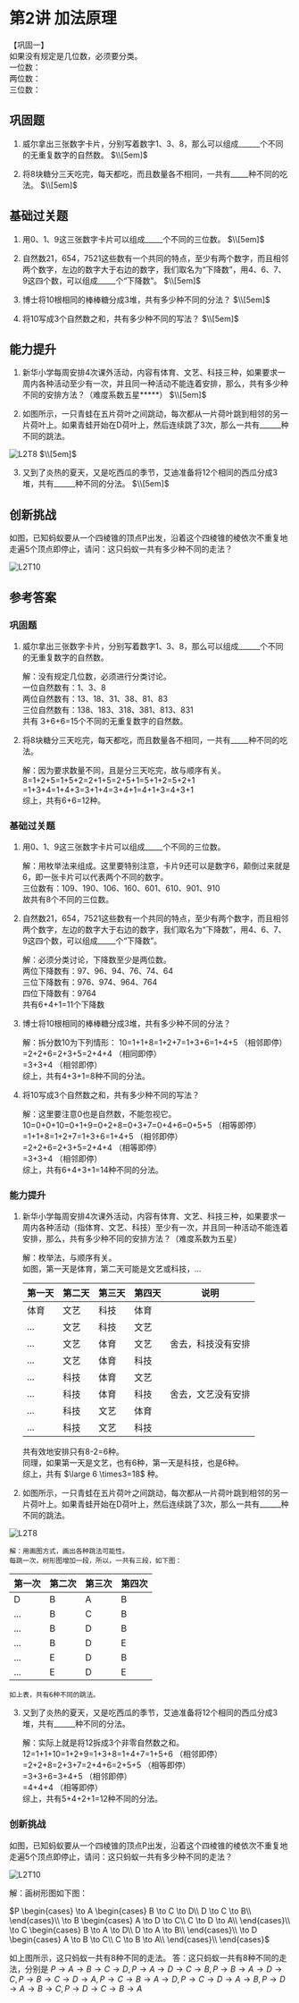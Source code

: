 # 第2讲 加法原理

【巩固一】   
如果没有规定是几位数，必须要分类。   
一位数：  
两位数：  
三位数：  

## 巩固题

1. 威尔拿出三张数字卡片，分别写着数字1、3、8，那么可以组成______个不同的无重复数字的自然数。
$\\[5em]$

2. 将8块糖分三天吃完，每天都吃，而且数量各不相同，一共有_____种不同的吃法。
$\\[5em]$
   
## 基础过关题

1. 用0、1、9这三张数字卡片可以组成_____个不同的三位数。
$\\[5em]$

2. 自然数21，654，7521这些数有一个共同的特点，至少有两个数字，而且相邻两个数字，左边的数字大于右边的数字，我们取名为“下降数”，用4、6、7、9这四个数，可以组成_____个“下降数”。
$\\[5em]$

3. 博士将10根相同的棒棒糖分成3堆，共有多少种不同的分法？
$\\[5em]$

4. 将10写成3个自然数之和，共有多少种不同的写法？
$\\[5em]$
   
## 能力提升

1. 新华小学每周安排4次课外活动，内容有体育、文艺、科技三种，如果要求一周内各种活动至少有一次，并且同一种活动不能连着安排，那么，共有多少种不同的安排方法？（难度系数五星*****）
$\\[5em]$

2. 如图所示，一只青蛙在五片荷叶之间跳动，每次都从一片荷叶跳到相邻的另一片荷叶上。如果青蛙开始在D荷叶上，然后连续跳了3次，那么一共有______种不同的跳法。

![L2T8](第2讲T8.png)
$\\[5em]$

3. 又到了炎热的夏天，又是吃西瓜的季节，艾迪准备将12个相同的西瓜分成3堆，共有______种不同的分法。
$\\[5em]$

## 创新挑战

如图，已知蚂蚁要从一个四棱锥的顶点P出发，沿着这个四棱锥的棱依次不重复地走遍5个顶点即停止，请问：这只蚂蚁一共有多少种不同的走法？

![L2T10](第2讲T10.png)

## 参考答案

### 巩固题

1. 威尔拿出三张数字卡片，分别写着数字1、3、8，那么可以组成______个不同的无重复数字的自然数。

    解：没有规定几位数，必须进行分类讨论。  
    一位自然数有：1、3、8  
    两位自然数有：13、18、31、38、81、83  
    三位自然数有：138、183、318、381、813、831  
    共有 3+6+6=15个不同的无重复数字的自然数。

2. 将8块糖分三天吃完，每天都吃，而且数量各不相同，一共有_____种不同的吃法。

    解：因为要求数量不同，且是分三天吃完，故与顺序有关。   
    8=1+2+5=1+5+2=2+1+5=2+5+1=5+1+2=5+2+1  
     =1+3+4=1+4+3=3+1+4=3+4+1=4+1+3=4+3+1  
    综上，共有6+6=12种。 
   
### 基础过关题

1. 用0、1、9这三张数字卡片可以组成_____个不同的三位数。

    解：用枚举法来组成。这里要特别注意，卡片9还可以是数字6，颠倒过来就是6，即一张卡片可以代表两个不同的数字。  
    三位数有：109、190、106、160、601、610、901、910   
    故共有8个不同的三位数。

2. 自然数21，654，7521这些数有一个共同的特点，至少有两个数字，而且相邻两个数字，左边的数字大于右边的数字，我们取名为“下降数”，用4、6、7、9这四个数，可以组成_____个“下降数”。

    解：必须分类讨论，下降数至少是两位数。  
    两位下降数有：97、96、94、76、74、64  
    三位下降数有：976、974、964、764  
    四位下降数有：9764  
    共有6+4+1=11个下降数

3. 博士将10根相同的棒棒糖分成3堆，共有多少种不同的分法？

    解：拆分数10为下列情形：
    10=1+1+8=1+2+7=1+3+6=1+4+5 （相邻即停）  
      =2+2+6=2+3+5=2+4+4 （相同即停）  
      =3+3+4 （相邻即停）  
    综上，共有4+3+1=8种不同的分法。      

4. 将10写成3个自然数之和，共有多少种不同的写法？

    解：这里要注意0也是自然数，不能忽视它。  
    10=0+0+10=0+1+9=0+2+8=0+3+7=0+4+6=0+5+5 （相等即停）  
      =1+1+8=1+2+7=1+3+6=1+4+5 （相邻即停）  
      =2+2+6=2+3+5=2+4+4 （相等即停）   
      =3+3+4 （相邻即停）  
    综上，共有6+4+3+1=14种不同的分法。  

### 能力提升

1. 新华小学每周安排4次课外活动，内容有体育、文艺、科技三种，如果要求一周内各种活动（指体育、文艺、科技）至少有一次，并且同一种活动不能连着安排，那么，共有多少种不同的安排方法？（难度系数为五星）

    解：枚举法，与顺序有关。  
    如图，第一天是体育，第二天可能是文艺或科技，...

    |第一天|第二天|第三天|第四天|说明|
    |-----|-----|-----|------|-----|
    |体育 |文艺 |科技  |体育  ||
    |...  | 文艺|科技  |文艺  ||
    |...  | 文艺|体育  |文艺  |舍去，科技没有安排|
    |...  | 文艺|体育  |科技  ||
    |...  |科技 |体育  |文艺  ||
    |...  |科技 |体育  |科技  |舍去，文艺没有安排|
    |...  |科技 |文艺  |体育  |
    |...  |科技 |文艺  |科技  |

    共有效地安排只有8-2=6种。  
    同理，如果第一天是文艺，也有6种，第一天是科技，也是6种。  
    综上，共有 $\large 6 \times3=18$ 种。  

2. 如图所示，一只青蛙在五片荷叶之间跳动，每次都从一片荷叶跳到相邻的另一片荷叶上。如果青蛙开始在D荷叶上，然后连续跳了3次，那么一共有______种不同的跳法。

![L2T8](第2讲T8.png)

    解：用画图方式，画出各种跳法可能性。
    每跳一次，树形图增加一段，所以，一共有三段，如下图：

|第一次|第二次|第三次|第四次|
|-----|-----|-----|------|
|D    |B |A  |B  |
|...  | B|C  |B  |
|...  |B |D  |B  |
|...  |B |D  |E  |
|...  |E |D  |B  |
|...  |E |D  |E  |

    如上表，共有6种不同的跳法。

3. 又到了炎热的夏天，又是吃西瓜的季节，艾迪准备将12个相同的西瓜分成3堆，共有______种不同的分法。

    解：实际上就是将12拆成3个非零自然数之和。   
    12=1+1+10=1+2+9=1+3+8=1+4+7=1+5+6 （相邻即停）  
      =2+2+8=2+3+7=2+4+6=2+5+5 （相等即停）  
      =3+3+6=3+4+5 （相邻即停）   
      =4+4+4 （相等即停）   
    综上，共有5+4+2+1=12种不同的分法。  

### 创新挑战

如图，已知蚂蚁要从一个四棱锥的顶点P出发，沿着这个四棱锥的棱依次不重复地走遍5个顶点即停止，请问：这只蚂蚁一共有多少种不同的走法？

![L2T10](第2讲T10.png)

解：画树形图如下图：

$P \begin{cases}
\to A \begin{cases} B \to C \to D\\ D \to C \to B\\ \end{cases}\\
\to B \begin{cases} A \to D \to C\\ C \to D \to A\\ \end{cases}\\
\to C \begin{cases} B \to A \to D\\ D \to A \to B\\ \end{cases}\\
\to D \begin{cases} A \to B \to C\\ C \to B \to A\\ \end{cases}\\
\end{cases}$

如上图所示，这只蚂蚁一共有8种不同的走法。
答：这只蚂蚁一共有8种不同的走法，分别是 $P\to A\to B\to C\to D,P\to A\to D\to C\to B,P\to B\to A\to D\to C,P\to B\to C\to D\to A,P\to C\to B\to A\to D,P\to C\to D\to A\to B,P\to D\to A\to B\to C,P\to D\to C\to B\to A$